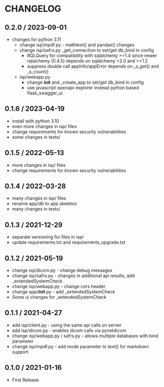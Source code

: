 # CHANGELOG

## 0.2.0 / 2023-09-01
- changes for python 3.11
  - change isp/mpdf.py - mathtext() and pandas() changes
  - change isp/safrs.py _get_connection to set/get db_bind in config
    - RQLQuery for compatibility with sqlalchemy >=1.4 since newer rqlalchemy (0.4.5) depends on sqlalchemy <2.0 and >=1.2
    - suppress double call appInfo/appError depends on _s_get() and _s_count()
  - isp/webapp.py 
    - change __init__ and _create_app to set/get db_bind in config
    - use javascript openapi-explorer instead python based flask_swagger_ui

## 0.1.6 / 2023-04-19
- install with python 3.10
- even more changes in isp/ files
- change requirements for known security vulnerabilities
- some changes in tests/

## 0.1.5 / 2022-05-13
- more changes in isp/ files
- change requirements for known security vulnerabilities

## 0.1.4 / 2022-03-28
- many changes in isp/ files
- rename app/db to app.skeleton
- many changes in tests/

## 0.1.3 / 2021-12-29
- separate versioning for files in isp/ 
- update requirements.txt and requirements_upgrade.txt

## 0.1.2 / 2021-05-19
- change isp/dicom.py - change debug messages
- change isp/safrs.py - changes in additional api results, add _extendedSystemCheck
- change isp/webapp.py - change cors header
- change app/__init__.py - add _extendedSystemCheck
- Some ui changes for _extendedSystemCheck

## 0.1.1 / 2021-04-27
- add isp/client.py - using the same api calls on server
- add isp/dicom.py - enables dicom calls via pynetdicom 
- change isp/webapp.py / safrs.py - allows multiple databases with bind parameter
- change isp/mpdf.py - add mode parameter to text() for markdown support

## 0.1.0 / 2021-01-16
- First Release
